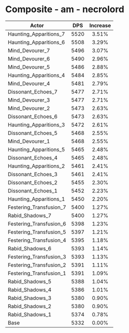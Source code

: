 # Composite - am - necrolord
| Actor | DPS | Increase |
|---|:---:|:---:|
|Haunting_Apparitions_7|5520|3.51%|
|Haunting_Apparitions_6|5508|3.29%|
|Mind_Devourer_7|5496|3.07%|
|Mind_Devourer_6|5490|2.96%|
|Mind_Devourer_5|5486|2.88%|
|Haunting_Apparitions_4|5484|2.85%|
|Mind_Devourer_4|5481|2.79%|
|Dissonant_Echoes_7|5477|2.71%|
|Mind_Devourer_3|5477|2.71%|
|Mind_Devourer_2|5473|2.63%|
|Dissonant_Echoes_6|5473|2.63%|
|Haunting_Apparitions_3|5472|2.61%|
|Dissonant_Echoes_5|5468|2.55%|
|Mind_Devourer_1|5468|2.55%|
|Haunting_Apparitions_5|5465|2.48%|
|Dissonant_Echoes_4|5465|2.48%|
|Haunting_Apparitions_2|5461|2.41%|
|Dissonant_Echoes_3|5461|2.41%|
|Dissonant_Echoes_2|5455|2.30%|
|Dissonant_Echoes_1|5452|2.23%|
|Haunting_Apparitions_1|5450|2.20%|
|Festering_Transfusion_7|5400|1.27%|
|Rabid_Shadows_7|5400|1.27%|
|Festering_Transfusion_6|5398|1.23%|
|Festering_Transfusion_5|5397|1.21%|
|Festering_Transfusion_4|5395|1.18%|
|Rabid_Shadows_6|5393|1.14%|
|Festering_Transfusion_3|5393|1.13%|
|Festering_Transfusion_2|5391|1.11%|
|Festering_Transfusion_1|5391|1.09%|
|Rabid_Shadows_5|5388|1.04%|
|Rabid_Shadows_4|5386|1.01%|
|Rabid_Shadows_3|5380|0.90%|
|Rabid_Shadows_2|5380|0.90%|
|Rabid_Shadows_1|5374|0.78%|
|Base|5332|0.00%|
